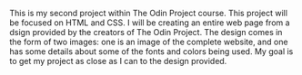 This is my second project within The Odin Project course. This project will be focused on HTML and CSS. I will be creating an entire web page from a dsign provided by the creators of The Odin Project. The design comes in the form of two images: one is an image of the complete website, and one has some details about some of the fonts and colors being used. My goal is to get my project as close as I can to the design provided.